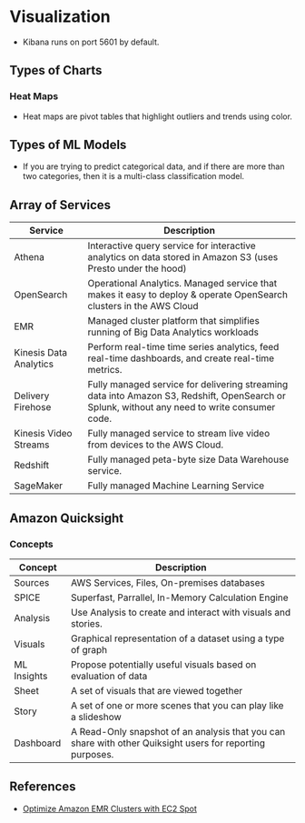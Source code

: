 # Visualization

- Kibana runs on port 5601 by default.

## Types of Charts

### Heat Maps

- Heat maps are pivot tables that highlight outliers and trends using color.

## Types of ML Models

- If you are trying to predict categorical data, and if there are more than two categories, then it is a multi-class classification model.

## Array of Services

|Service|Description|
|---------|--------------|
|Athena|Interactive query service for interactive analytics on data stored in Amazon S3 (uses Presto under the hood)|
|OpenSearch|Operational Analytics. Managed service that makes it easy to deploy & operate OpenSearch clusters in the AWS Cloud|
|EMR|Managed cluster platform that simplifies running of Big Data Analytics workloads|
|Kinesis Data Analytics|Perform real-time time series analytics, feed real-time dashboards, and create real-time metrics.|
|Delivery Firehose|Fully managed service for delivering streaming data into Amazon S3, Redshift, OpenSearch or Splunk, without any need to write consumer code.|
|Kinesis Video Streams|Fully managed service to stream live video from devices to the AWS Cloud.|
|Redshift|Fully managed peta-byte size Data Warehouse service.|
|SageMaker|Fully managed Machine Learning Service|


## Amazon Quicksight

### Concepts

|Concept|Description|
|---------|--------------|
|Sources| AWS Services, Files, On-premises databases|
|SPICE| Superfast, Parrallel, In-Memory Calculation Engine|
|Analysis| Use Analysis to create and interact with visuals and stories.|
|Visuals| Graphical representation of a dataset using a type of graph|
|ML Insights| Propose potentially useful visuals based on evaluation of data|
|Sheet| A set of visuals that are viewed together|
|Story| A set of one or more scenes that you can play like a slideshow|
|Dashboard| A Read-Only snapshot of an analysis that you can share with other Quiksight users for reporting purposes.|

## References

- [Optimize Amazon EMR Clusters with EC2 Spot](https://aws.amazon.com/getting-started/tutorials/optimize-amazon-emr-clusters-with-ec2-spot/)